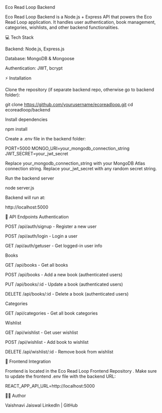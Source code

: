 Eco Read Loop Backend

Eco Read Loop Backend is a Node.js + Express API that powers the Eco Read Loop application. It handles user authentication, book management, categories, wishlists, and other backend functionalities.

💻 Tech Stack

Backend: Node.js, Express.js

Database: MongoDB & Mongoose

Authentication: JWT, bcrypt

⚡ Installation

Clone the repository (if separate backend repo, otherwise go to backend folder):

git clone https://github.com/yourusername/ecoreadloop.git
cd ecoreadloop/backend


Install dependencies

npm install


Create a .env file in the backend folder:

PORT=5000
MONGO_URI=your_mongodb_connection_string
JWT_SECRET=your_jwt_secret


Replace your_mongodb_connection_string with your MongoDB Atlas connection string.
Replace your_jwt_secret with any random secret string.

Run the backend server

node server.js


Backend will run at:

http://localhost:5000

📂 API Endpoints
Authentication

POST /api/auth/signup - Register a new user

POST /api/auth/login - Login a user

GET /api/auth/getuser - Get logged-in user info

Books

GET /api/books - Get all books

POST /api/books - Add a new book (authenticated users)

PUT /api/books/:id - Update a book (authenticated users)

DELETE /api/books/:id - Delete a book (authenticated users)

Categories

GET /api/categories - Get all book categories

Wishlist

GET /api/wishlist - Get user wishlist

POST /api/wishlist - Add book to wishlist

DELETE /api/wishlist/:id - Remove book from wishlist

🔗 Frontend Integration

Frontend is located in the Eco Read Loop Frontend Repository
.
Make sure to update the frontend .env file with the backend URL:

REACT_APP_API_URL=http://localhost:5000

👩‍💻 Author

Vaishnavi Jaiswal
LinkedIn
 | GitHub
